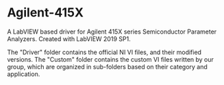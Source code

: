 # Agilent-415X
A LabVIEW based driver for Agilent 415X series Semiconductor Parameter Analyzers. Created with LabVIEW 2019 SP1.

The "Driver" folder contains the official NI VI files, and their modified versions. The "Custom" folder contains the custom VI files written by our group, which are organized in sub-folders based on their category and application.
